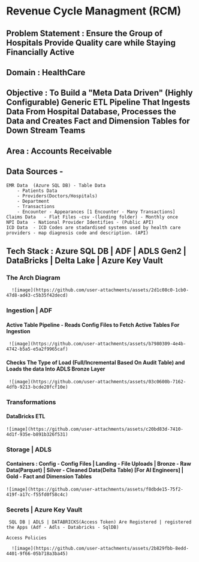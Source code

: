 # Revenue Cycle Managment (RCM) 

## Problem Statement : Ensure the Group of Hospitals Provide Quality care while Staying Financially Active  

## Domain : HealthCare

## Objective : To Build a "Meta Data Driven" (Highly Configurable) Generic ETL Pipeline That Ingests Data From Hospital Database, Processes the Data and Creates Fact and Dimension Tables for Down Stream Teams

## Area : Accounts Receivable  

## Data Sources - 
	EMR Data  (Azure SQL DB) - Table Data 
		- Patients Data
		- Providers(Doctors/Hospitals)
		- Department
		- Transactions 
		- Encounter - Appearances [1 Encounter - Many Transactions]
	Claims Data   - Flat Files -csv -(landing folder) - Monthly once
	NPI Data  - National Provider Identifies - (Public API) 
	ICD Data  - ICD Codes are stadardised systems used by health care providers - map diagnosis code and description. (API)
 
## Tech Stack : Azure SQL DB | ADF | ADLS Gen2 | DataBricks | Delta Lake | Azure Key Vault
  
  ### The Arch Diagram

      ![image](https://github.com/user-attachments/assets/2d1c08c0-1cb0-47d8-ad43-c5b35f42decd)


  ### Ingestion | ADF
     
  #### Active Table Pipeline - Reads Config Files to Fetch Active Tables For Ingestion 
     
     ![image](https://github.com/user-attachments/assets/b7980309-4e4b-4742-b5a5-e5a2f9965caf)

  ####  Checks The Type of Load (Full/Incremental Based On Audit Table) and Loads the data Into ADLS Bronze Layer 

     ![image](https://github.com/user-attachments/assets/03c0600b-7162-4dfb-9213-bcde20fcf10e)

  ### Transformations

  #### DataBricks ETL 

    ![image](https://github.com/user-attachments/assets/c20bd83d-7410-4d1f-935e-b891b326f531)

 ### Storage | ADLS

 #### Containers : Config -  Config Files | Landing - File Uploads | Bronze - Raw Data(Parquet) | Silver - Cleaned Data(Delta Table) [For AI Engineers] | Gold - Fact and Dimension Tables   

    ![image](https://github.com/user-attachments/assets/f8dbde15-75f2-419f-a17c-f55fd0f58c4c)

 ### Secrets | Azure Key Vault  
    
     SQL DB | ADLS | DATABRICKS(Access Token) Are Registered | registered the Apps (Adf - Adls - Databricks - SqlDB)  
    
    Access Policies 
     
      ![image](https://github.com/user-attachments/assets/2b829fbb-8edd-4401-9f66-05b718a3ba45)

  
 

  
      
     
 

